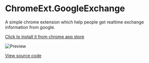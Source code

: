 # ChromeExt.GoogleExchange
A simple chrome extension which help people get realtime exchange information from google.

[Click to install it from chrome app store](https://chrome.google.com/webstore/detail/mcphipnepdffmgaklcgcogpfbiffmooe)

![Preview](https://user-images.githubusercontent.com/1808990/54930097-9eff7d80-4f51-11e9-8c37-366bbc7d0096.png)

[View source code](https://github.com/tinymins/ChromeExt.GoogleExchange)
